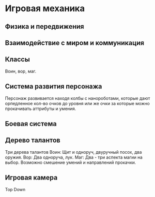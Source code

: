 Игровая механика
================

Физика и передвижения
---------------------

Взаимодействие с миром и коммуникация
-------------------------------------

Классы
------
Воин, вор, маг.

Система развития персонажа
--------------------------
Персонаж развивается находя колбы с нанороботами, которые дают орпедленное кол-во очков до уровня или же очки за
которые можно прокачивать аттрибуты и умения.

Боевая система
--------------

Дерево талантов
---------------
Три дерева талантов
Воин: Щит и одноруч, двуручный посох, два оружия.
Вор: Два одноруча, лук.
Маг: Два - три аспекта магии на выбор.
Возможно смешение умений и направлений прокачки.

Игровая камера
--------------
Top Down
